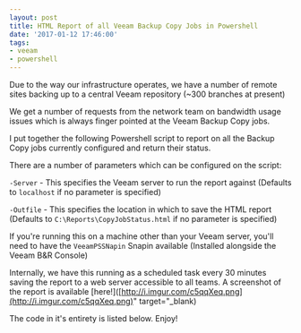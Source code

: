 ```yaml
---
layout: post
title: HTML Report of all Veeam Backup Copy Jobs in Powershell
date: '2017-01-12 17:46:00'
tags:
- veeam
- powershell
---
```


Due to the way our infrastructure operates, we have a number of remote sites backing up to a central Veeam repository (~300 branches at present)

We get a number of requests from the network team on bandwidth usage issues which is always finger pointed at the Veeam Backup Copy jobs.

I put together the following Powershell script to report on all the Backup Copy jobs currently configured and return their status.

There are a number of parameters which can be configured on the script:

`-Server` - This specifies the Veeam server to run the report against (Defaults to `localhost` if no parameter is specified)

`-Outfile` - This specifies the location in which to save the HTML report (Defaults to `C:\Reports\CopyJobStatus.html` if no parameter is specified)

If you're running this on a machine other than your Veeam server, you'll need to have the `VeeamPSSNapin` Snapin available (Installed alongside the Veeam B&R Console)

Internally, we have this running as a scheduled task every 30 minutes saving the report to a web server accessible to all teams. A screenshot of the report is available [here!]([http://i.imgur.com/c5qqXeq.png](http://i.imgur.com/c5qqXeq.png)" target="\_blank)

The code in it's entirety is listed below. Enjoy!

<script src="https://gist.github.com/mikeconjoice/37261f23dcd9271114a95bc41b428dbd.js"></script><!--kg-card-end: markdown-->